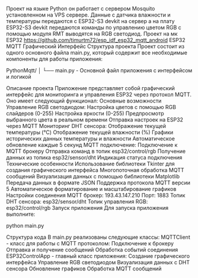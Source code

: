 Проект на языке Python он работает с сервером Mosquito установленном на VPS сервере. Данные с датчика влажности и температуры передаются с  ESP32-S3 devkit на сервер а на плату ESP32-S3 devkit передаются команды по управлению цветом RGB с помощью модуля RMT выводятся на RGB светодиод.
Проект на мк ESP32 https://github.com/timurtm72/esp_idf_esp32_mqtt_android
ESP32 MQTT Графический Интерфейс
Структура проекта
Проект состоит из одного основного файла main.py, который содержит все необходимые компоненты для работы приложения:

PythonMqtt/
│
└── main.py - Основной файл приложения с интерфейсом и логикой

Описание проекта
Приложение представляет собой графический интерфейс для мониторинга и управления ESP32 через протокол MQTT. Оно имеет следующий функционал:
Основные возможности
Управление RGB светодиодом:
Настройка цветов с помощью RGB слайдеров (0-255)
Настройка яркости (0-255)
Предпросмотр выбранного цвета в реальном времени
Отправка настроек на ESP32 через MQTT
Мониторинг DHT сенсора:
Отображение текущей температуры (°C)
Отображение текущей влажности (%)
Графики исторических данных температуры и влажности
Автоматическое обновление каждые 5 секунд
MQTT подключение:
Подключение к MQTT брокеру
Отправка команд в топик esp32/control/rgb
Получение данных из топика esp32/sensor/dht
Индикация статуса подключения
Технические особенности
Использование библиотеки Tkinter для создания графического интерфейса
Многопоточная обработка MQTT сообщений
Визуализация данных с помощью библиотеки Matplotlib
Передача данных в формате JSON
Поддержка протокола MQTT версии 5
Автоматическое форматирование и масштабирование графиков
Настройки соединения
MQTT брокер: 193.43.147.210
Порт: 1883
Топик DHT сенсора: esp32/sensor/dht
Топик управления RGB: esp32/control/rgb
Запуск приложения
Для запуска приложения выполните:

python main.py

Структура кода
В main.py реализованы следующие классы:
MQTTClient - класс для работы с MQTT протоколом:
Подключение к брокеру
Отправка и получение сообщений
Обработка событий соединения
ESP32ControlApp - главный класс приложения:
Создание графического интерфейса
Управление RGB светодиодом
Визуализация данных с DHT сенсора
Обновление графиков
Обработка MQTT сообщений
